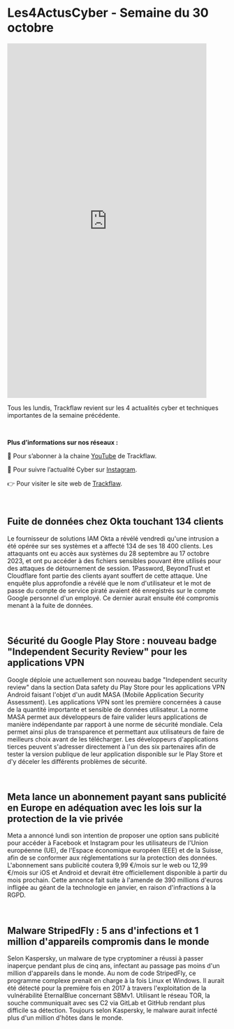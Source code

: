 # Les4ActusCyber - Semaine du 30 octobre

    
<div class="flex-container">
   <div class="flex-items">
   <iframe width="456" height="811" src="https://www.youtube.com/embed/SR5j7A-R4wk" title="#Les4ActusCyber - Semaine du 30 octobre" frameborder="0" allow="accelerometer; autoplay; clipboard-write; encrypted-media; gyroscope; picture-in-picture; web-share" allowfullscreen></iframe>
   </div>

   <div class="flex-items">
      <p>Tous les lundis, Trackflaw revient sur les 4 actualités cyber et techniques importantes de la semaine précédente.</p>
      <br>
      <p><strong>Plus d’informations sur nos réseaux :</strong></p>
      <p>🔴 Pour s’abonner à la chaine <a href="https://www.youtube.com/@trackflaw" target="_blank" rel="noopener noreffer ">YouTube</a> de Trackflaw.</p>
      <p>📸 Pour suivre l’actualité Cyber sur <a href="https://www.instagram.com/trackflaw/" target="_blank" rel="noopener noreffer ">Instagram</a>.</p>
      <p>👉 Pour visiter le site web de <a href="https://trackflaw.com" target="_blank" rel="noopener noreffer ">Trackflaw</a>.</p>
   </div>
</div>

    
<br>

## Fuite de données chez Okta touchant 134 clients

Le fournisseur de solutions IAM Okta a révélé vendredi qu'une intrusion a été opérée sur ses systèmes et a affecté 134 de ses 18 400 clients.
Les attaquants ont eu accès aux systèmes du 28 septembre au 17 octobre 2023, et ont pu accéder à des fichiers sensibles pouvant être utilisés pour des attaques de détournement de session.
1Password, BeyondTrust et Cloudflare font partie des clients ayant souffert de cette attaque. Une enquête plus approfondie a révélé que le nom d'utilisateur et le mot de passe du compte de service piraté avaient été enregistrés sur le compte Google personnel d'un employé. Ce dernier aurait ensuite été compromis menant à la fuite de données.


<br>

## Sécurité du Google Play Store : nouveau badge "Independent Security Review" pour les applications VPN

Google déploie une actuellement son nouveau badge "Independent security review" dans la section Data safety du Play Store pour les applications VPN Android faisant l'objet d'un audit MASA (Mobile Application Security Assessment). Les applications VPN sont les première concernées à cause de la quantité importante et sensible de données utilisateur.
La norme MASA permet aux développeurs de faire valider leurs applications de manière indépendante par rapport à une norme de sécurité mondiale. Cela permet ainsi plus de transparence et permettant aux utilisateurs de faire de meilleurs choix avant de les télécharger.
Les développeurs d'applications tierces peuvent s'adresser directement à l'un des six partenaires afin de tester la version publique de leur application disponible sur le Play Store et d'y déceler les différents problèmes de sécurité.


<br>

## Meta lance un abonnement payant sans publicité en Europe en adéquation avec les lois sur la protection de la vie privée

Meta a annoncé lundi son intention de proposer une option sans publicité pour accéder à Facebook et Instagram pour les utilisateurs de l'Union européenne (UE), de l'Espace économique européen (EEE) et de la Suisse, afin de se conformer aux réglementations sur la protection des données.
L'abonnement sans publicité coutera 9,99 €/mois sur le web ou 12,99 €/mois sur iOS et Android et devrait être officiellement disponible à partir du mois prochain.
Cette annonce fait suite à l'amende de 390 millions d'euros infligée au géant de la technologie en janvier, en raison d'infractions à la RGPD.



<br>

## Malware StripedFly : 5 ans d'infections et 1 million d'appareils compromis dans le monde

Selon Kaspersky, un malware de type cryptominer a réussi à passer inaperçue pendant plus de cinq ans, infectant au passage pas moins d'un million d'appareils dans le monde.
Au nom de code StripedFly, ce programme complexe prenait en charge à la fois Linux et Windows. Il aurait été détecté pour la première fois en 2017 à travers l'exploitation de la vulnérabilité EternalBlue concernant SBMv1. Utilisant le réseau TOR, la souche communiquait avec ses C2 via GitLab et GitHub rendant plus difficile sa détection.
Toujours selon Kaspersky, le malware aurait infecté plus d'un million d'hôtes dans le monde.


